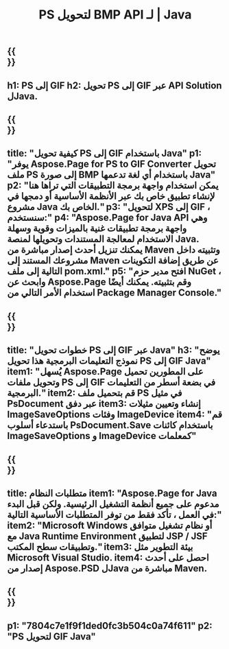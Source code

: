 ﻿---
translation: true
template: /_templates/_conversion-child-java.md
title: PS لتحويل BMP API لـ | Java
url: /java/conversion/ps-to-gif/
description: نموذج كود تحويل Java لتنسيق PS إلى ملف GIF. استخدم رمز المثال هذا لتحويل PS إلى GIF داخل أي تطبيق يستند إلى Web أو Desktop Java.
informat: PS
outformat: GIF
otherformats: XPS EPS
---

{{<section banner>}}
---
h1: PS إلى GIF
h2: تحويل PS إلى GIF عبر API Solution لJava.
---

{{<section overview>}}
---
title: "كيفية تحويل PS إلى GIF باستخدام Java"
p1: "يوفر Aspose.Page for PS to GIF Converter تحويل ملف PS إلى صورة BMP باستخدام أي لغة تدعمها Java"
p2: "يمكن استخدام واجهة برمجة التطبيقات التي تراها هنا لإنشاء تطبيق خاص بك عبر الأنظمة الأساسية أو دمجها في مشروع Java الخاص بك."
p3: "لتحويل XPS إلى GIF ، سنستخدم:"
p4: "Aspose.Page for Java API وهي واجهة برمجة تطبيقات غنية بالميزات وقوية وسهلة الاستخدام لمعالجة المستندات وتحويلها لمنصة Java. يمكنك تنزيل أحدث إصدار مباشرة من Maven وتثبيته داخل مشروعك المستند إلى Maven عن طريق إضافة التكوينات التالية إلى ملف pom.xml."
p5: "افتح مدير حزم NuGet ، وابحث عن Aspose.Page وقم بتثبيته. يمكنك أيضًا استخدام الأمر التالي من Package Manager Console."
---

{{<section feature1>}}
---
title: "خطوات تحويل PS إلى GIF عبر Java"
h3: "يوضح نموذج التعليمات البرمجية هذا تحويل PS إلى GIF Java"
item1: "يُسهل Aspose.Page على المطورين تحميل وتحويل ملفات PS إلى GIF في بضعة أسطر من التعليمات البرمجية."
item2: قم بتحميل ملف PS في مثيل PsDocument عبر دفق
item3: إنشاء وتعيين مثيلات ImageSaveOptions وفئات ImageDevice
item4: "قم باستدعاء أسلوب PsDocument.Save باستخدام كائنات ImageSaveOptions و ImageDevice كمعلمات"
---

{{<section feature2>}}
---
title: متطلبات النظام
item1: "Aspose.Page for Java مدعوم على جميع أنظمة التشغيل الرئيسية. ولكن قبل البدء في العمل ، تأكد فقط من توفر المتطلبات الأساسية التالية:"
item2: "Microsoft Windows أو نظام تشغيل متوافق مع Java Runtime Environment لتطبيق JSP / JSF وتطبيقات سطح المكتب."
item3: بيئة التطوير مثل Microsoft Visual Studio.
item4: احصل على أحدث إصدار من Aspose.PSD لJava مباشرة من Maven.
---

{{<section gist>}}
---
p1: "7804c7e1f9f1ded0fc3b504c0a74f611"
p2: "PS لتحويل GIF Java"
---
